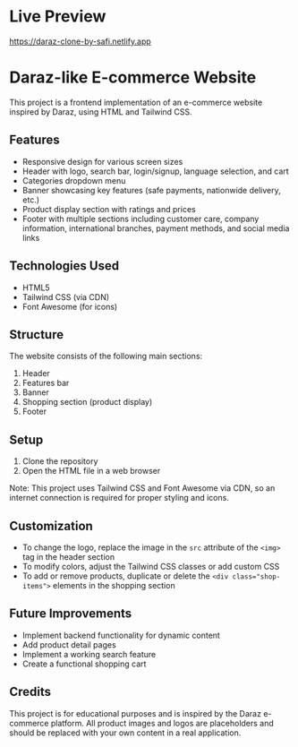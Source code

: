 # Live Preview

https://daraz-clone-by-safi.netlify.app

# Daraz-like E-commerce Website

This project is a frontend implementation of an e-commerce website inspired by Daraz, using HTML and Tailwind CSS.

## Features

- Responsive design for various screen sizes
- Header with logo, search bar, login/signup, language selection, and cart
- Categories dropdown menu
- Banner showcasing key features (safe payments, nationwide delivery, etc.)
- Product display section with ratings and prices
- Footer with multiple sections including customer care, company information, international branches, payment methods, and social media links

## Technologies Used

- HTML5
- Tailwind CSS (via CDN)
- Font Awesome (for icons)

## Structure

The website consists of the following main sections:

1. Header
2. Features bar
3. Banner
4. Shopping section (product display)
5. Footer

## Setup

1. Clone the repository
2. Open the HTML file in a web browser

Note: This project uses Tailwind CSS and Font Awesome via CDN, so an internet connection is required for proper styling and icons.

## Customization

- To change the logo, replace the image in the `src` attribute of the `<img>` tag in the header section
- To modify colors, adjust the Tailwind CSS classes or add custom CSS
- To add or remove products, duplicate or delete the `<div class="shop-items">` elements in the shopping section

## Future Improvements

- Implement backend functionality for dynamic content
- Add product detail pages
- Implement a working search feature
- Create a functional shopping cart

## Credits

This project is for educational purposes and is inspired by the Daraz e-commerce platform. All product images and logos are placeholders and should be replaced with your own content in a real application.
